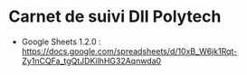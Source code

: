 # Carnet de suivi DII Polytech

* Google Sheets 1.2.0 : https://docs.google.com/spreadsheets/d/10xB_W6jk1Rqt-Zy1nCQFa_tgQtJDKilhHG32Aqnwda0
